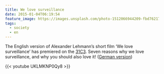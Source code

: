 ```yaml
---
title: We love surveillance
date: 2015-01-04T06:19:54
feature_image: https://images.unsplash.com/photo-1512066944209-fbd762175570?ixlib=rb-0.3.5&q=80&fm=jpg&crop=entropy&cs=tinysrgb&w=1080&fit=max&ixid=eyJhcHBfaWQiOjExNzczfQ&s=e40fab58a1fe156133bbf73263a714e9
tags:
  - society
  - en
---
```


The English version of Alexander Lehmann’s short film ‘We love surveillance’ has premiered on the [31C3](http://media.ccc.de/browse/congress/2014/31c3_-_6608_-_en_-_saal_1_-_201412301545_-_premiere_we_love_surveillance_-_alexander_lehmann.html). Seven reasons why we love surveillance, and why you should also love it! ([German version](https://www.youtube.com/watch?v=qGvZveB1osw))

{{< youtube UKLMKNP0Qy8 >}}
